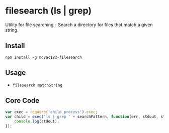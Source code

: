 filesearch (ls | grep)
======================

Utility for file searching - Search a directory for files that match a given string.

Install
-------
 	npm install -g novac182-filesearch

Usage
-----

   * `filesearch matchString`

Core Code
---------

```js
var exec = require('child_process').exec;
var child = exec('ls | grep ' + searchPattern, function(err, stdout, stderr){
	console.log(stdout);
});
```
